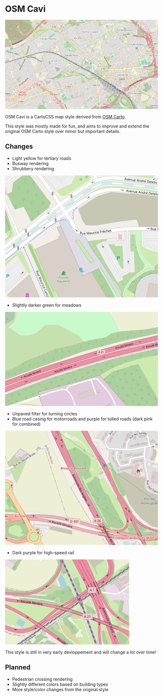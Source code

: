 # OSM Cavi

![Map](img/example.png)

OSM Cavi is a CartoCSS map style derived from [OSM Carto](https://github.com/gravitystorm/openstreetmap-carto).

This style was mostly made for fun, and aims to improve and extend the original OSM Carto style over minor but important details.

## Changes

- Light yellow for tertiary roads
- Busway rendering
- Shrubbery rendering

![busway and shrubbery](img/busway-shrubbery.png)

- Slightly darker green for meadows

![meadow and grass](img/meadow-grass.png)

- Unpaved filter for turning circles
- Blue road casing for motorroads and purple for tolled roads (dark pink for combined)

![colored casings](img/toll-motorroad.png)

- Dark purple for high-speed rail

![highspeed](img/highspeed.png)

This style is still in very early devloppement and will change a lot over time!

## Planned

- Pedestrian crossing rendering
- Slightly different colors based on building types
- More style/color changes from the original style
